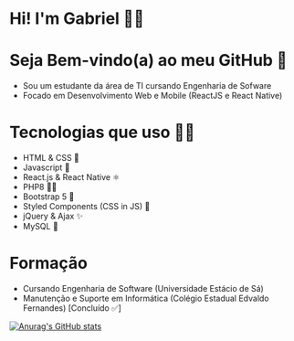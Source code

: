 # Hi! I'm Gabriel 🤩👋

# Seja Bem-vindo(a) ao meu GitHub 🥳

* Sou um estudante da área de TI cursando Engenharia de Sofware
* Focado em Desenvolvimento Web e Mobile (ReactJS e React Native)

# Tecnologias que uso 👨‍💻
* HTML & CSS 🤛
* Javascript 💛
* React.js & React Native ⚛
* PHP8 👨‍⚖️
* Bootstrap 5 🎨
* Styled Components (CSS in JS) 🎊
* jQuery & Ajax ✨
* MySQL 🐋

# Formação
- Cursando Engenharia de Software (Universidade Estácio de Sá)
- Manutenção e Suporte em Informática (Colégio Estadual Edvaldo Fernandes) [Concluído ✅]

[![Anurag's GitHub stats](https://github-readme-stats.vercel.app/api?username=gabrielst03)](https://github.com/gabrielst03/github-readme-stats)
